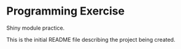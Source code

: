 # Programming Exercise

Shiny module practice. 


This is the initial README file describing the project being created.
